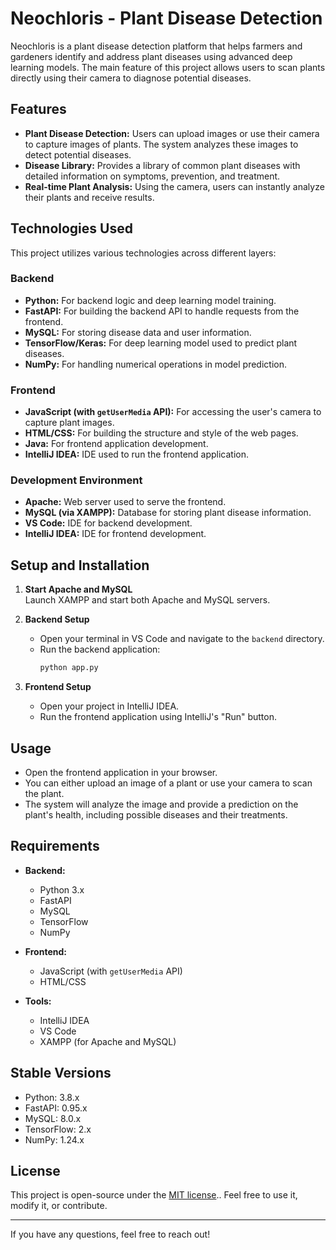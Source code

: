 # Neochloris - Plant Disease Detection

Neochloris is a plant disease detection platform that helps farmers and gardeners identify and address plant diseases using advanced deep learning models. The main feature of this project allows users to scan plants directly using their camera to diagnose potential diseases.

## Features
- **Plant Disease Detection:** Users can upload images or use their camera to capture images of plants. The system analyzes these images to detect potential diseases.
- **Disease Library:** Provides a library of common plant diseases with detailed information on symptoms, prevention, and treatment.
- **Real-time Plant Analysis:** Using the camera, users can instantly analyze their plants and receive results.

## Technologies Used
This project utilizes various technologies across different layers:

### Backend
- **Python:** For backend logic and deep learning model training.
- **FastAPI:** For building the backend API to handle requests from the frontend.
- **MySQL:** For storing disease data and user information.
- **TensorFlow/Keras:** For deep learning model used to predict plant diseases.
- **NumPy:** For handling numerical operations in model prediction.

### Frontend
- **JavaScript (with `getUserMedia` API):** For accessing the user's camera to capture plant images.
- **HTML/CSS:** For building the structure and style of the web pages.
- **Java:** For frontend application development.
- **IntelliJ IDEA:** IDE used to run the frontend application.

### Development Environment
- **Apache:** Web server used to serve the frontend.
- **MySQL (via XAMPP):** Database for storing plant disease information.
- **VS Code:** IDE for backend development.
- **IntelliJ IDEA:** IDE for frontend development.

## Setup and Installation

1. **Start Apache and MySQL**  
   Launch XAMPP and start both Apache and MySQL servers.

2. **Backend Setup**  
   - Open your terminal in VS Code and navigate to the `backend` directory.
   - Run the backend application:
     ```bash
     python app.py
     ```

3. **Frontend Setup**  
   - Open your project in IntelliJ IDEA.
   - Run the frontend application using IntelliJ's "Run" button.

## Usage
- Open the frontend application in your browser.
- You can either upload an image of a plant or use your camera to scan the plant.
- The system will analyze the image and provide a prediction on the plant's health, including possible diseases and their treatments.

## Requirements
- **Backend:**
  - Python 3.x
  - FastAPI
  - MySQL
  - TensorFlow
  - NumPy

- **Frontend:**
  - JavaScript (with `getUserMedia` API)
  - HTML/CSS

- **Tools:**
  - IntelliJ IDEA
  - VS Code
  - XAMPP (for Apache and MySQL)

## Stable Versions
- Python: 3.8.x
- FastAPI: 0.95.x
- MySQL: 8.0.x
- TensorFlow: 2.x
- NumPy: 1.24.x

## License
This project is open-source under the [MIT license](https://opensource.org/licenses/MIT).. Feel free to use it, modify it, or contribute.

---

If you have any questions, feel free to reach out!


